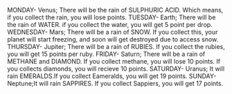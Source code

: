 MONDAY- Venus; There will be the rain of SULPHURIC ACID. Which means, if you collect the rain, you will lose points.
TUESDAY- Earth; There will be the rain of WATER. if you collect the water, you will get 5 point per drop.
WEDNESDAY- Mars; There will be a rain of SNOW. If you collect this, your planet will start freezing, and soon will get destroyed due to access snow.
THURSDAY- Jupiter; There will be a rain of RUBIES. If you collect the rubies, you will get 15 points per ruby. 
FRIDAY- Saturn; There will be a rain of METHANE and DIAMOND. If you collect methane, you will lose 10 points. If you collects diamonds, you will recieve 10 points.
SATURDAY- Uranus; It will rain EMERALDS.If you collect Eameralds, you will get 19 points.
SUNDAY- Neptune;It will rain SAPPIRES. If you collect Sappiers, you will get 17 points.